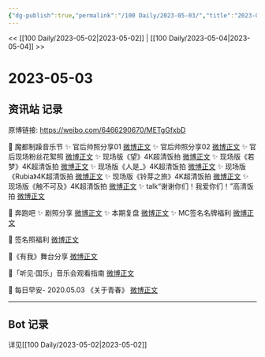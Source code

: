 ```yaml
---
{"dg-publish":true,"permalink":"/100 Daily/2023-05-03/","title":"2023-05-03","created":"2023-05-04T11:26:23.000+08:00","updated":"2023-05-05T10:46:18.000+08:00"}
---
```



<< [[100 Daily/2023-05-02\|2023-05-02]] | [[100 Daily/2023-05-04\|2023-05-04]] >>

# 2023-05-03

## 资讯站 记录

原博链接: https://weibo.com/6466290670/METgGfxbD

🌟 魔都制躁音乐节
✨ 官后帅照分享01 [微博正文](https://weibo.com/6466290670/4897239540173067)
✨ 官后帅照分享02 [微博正文](https://weibo.com/6466290670/4897440790480639)
✨ 官后现场粉丝花絮照 [微博正文](https://weibo.com/6466290670/4897239846355760)
✨ 现场版《望》4K超清饭拍 [微博正文](https://weibo.com/6466290670/4897338088493596)
✨ 现场版《若梦》4K超清饭拍 [微博正文](https://weibo.com/6466290670/4897240160930844)
✨ 现场版《人是_》4K超清饭拍 [微博正文](https://weibo.com/6466290670/4897240004430460)
✨ 现场版《Rubia》4K超清饭拍 [微博正文](https://weibo.com/6466290670/4897266701963882)
✨ 现场版《铃芽之旅》4K超清饭拍 [微博正文](https://weibo.com/6466290670/4897368083010745)
✨ 现场版《触不可及》4K超清饭拍 [微博正文](https://weibo.com/6466290670/4897454061519513)
✨ talk“谢谢你们！我爱你们！”高清饭拍
[微博正文](https://weibo.com/6466290670/4897266912203609)

🌟 奔跑吧
✨ 剧照分享 [微博正文](https://weibo.com/6466290670/4897287198741489)
✨ 本期复盘 [微博正文](https://weibo.com/6466290670/4897383110674471)
✨ MC签名名牌福利 [微博正文](https://weibo.com/6466290670/4897265782885214)

🌟 签名照福利 [微博正文](https://weibo.com/6466290670/4897369575658435)

🌟《有我》舞台分享 [微博正文](https://weibo.com/6466290670/4897270770699482)

🌟「听见·国乐」音乐会观看指南 [微博正文](https://weibo.com/6466290670/4897289968293452)

🌟 每日早安- 2020.05.03 《关于青春》
[微博正文](https://weibo.com/6466290670/4897232475655117)

---
## Bot 记录

详见[[100 Daily/2023-05-02\|2023-05-02]]
